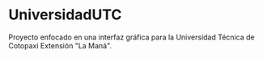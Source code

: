 # UniversidadUTC
Proyecto enfocado en una interfaz gráfica para la Universidad Técnica de Cotopaxi Extensión "La Maná".
